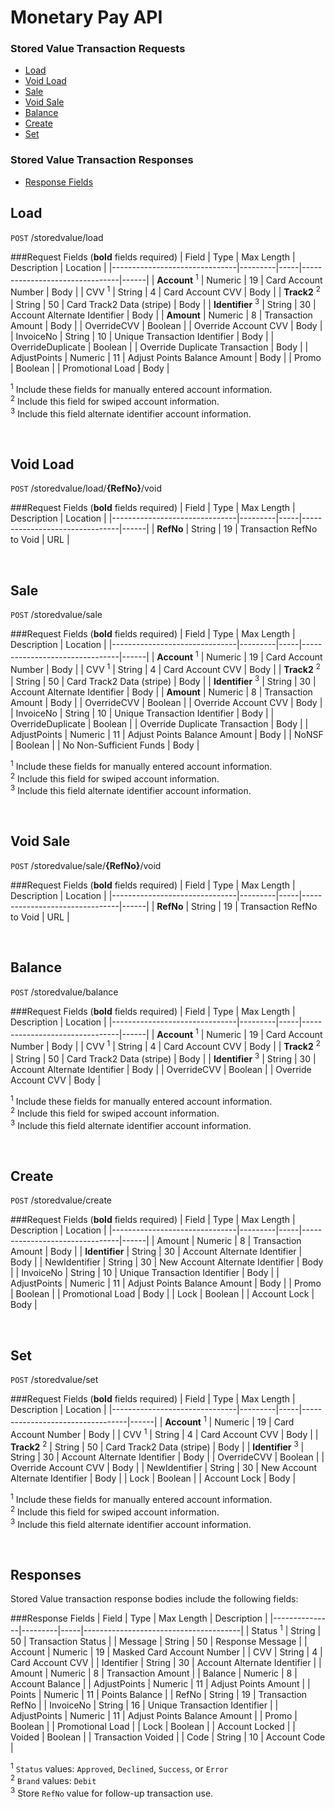 # Monetary Pay API

### Stored Value Transaction Requests
* [Load](#load)
* [Void Load](#void-load)
* [Sale](#sale)
* [Void Sale](#void-sale)
* [Balance](#balance)
* [Create](#create)
* [Set](#set)

### Stored Value Transaction Responses
* [Response Fields](#response-fields)

## Load

`POST` /storedvalue/load

###Request Fields (**bold** fields required)
| Field                         | Type    | Max Length  | Description            | Location |
|-------------------------------|---------|-----|--------------------------------|------|
| **Account** <sup>1</sup>      | Numeric | 19  | Card Account Number            | Body |
| CVV <sup>1</sup>              | String  | 4   | Card Account CVV               | Body |
| **Track2** <sup>2</sup>       | String  | 50  | Card Track2 Data (stripe)      | Body |
| **Identifier** <sup>3</sup>   | String  | 30  | Account Alternate Identifier   | Body |
| **Amount**                    | Numeric | 8   | Transaction Amount                | Body |
| OverrideCVV                   | Boolean |     | Override Account CVV           | Body |
| InvoiceNo                     | String  | 10  | Unique Transaction Identifier  | Body |
| OverrideDuplicate             | Boolean |     | Override Duplicate Transaction | Body |
| AdjustPoints                  | Numeric | 11  | Adjust Points Balance Amount   | Body |
| Promo                         | Boolean |     | Promotional Load               | Body |

<sup>1</sup> Include these fields for manually entered account information.<br />
<sup>2</sup> Include this field for swiped account information.<br />
<sup>3</sup> Include this field alternate identifier account information.

<br />

## Void Load

`POST` /storedvalue/load/**{RefNo}**/void

###Request Fields (**bold** fields required)
| Field                         | Type    | Max Length  | Description            | Location |
|-------------------------------|---------|-----|--------------------------------|------|
| **RefNo**                     | String  | 19  | Transaction RefNo to Void      | URL |

<br />

## Sale

`POST` /storedvalue/sale

###Request Fields (**bold** fields required)
| Field                         | Type    | Max Length  | Description            | Location |
|-------------------------------|---------|-----|--------------------------------|------|
| **Account** <sup>1</sup>      | Numeric | 19  | Card Account Number            | Body |
| CVV <sup>1</sup>              | String  | 4   | Card Account CVV               | Body |
| **Track2** <sup>2</sup>       | String  | 50  | Card Track2 Data (stripe)      | Body |
| **Identifier** <sup>3</sup>   | String  | 30  | Account Alternate Identifier   | Body |
| **Amount**                    | Numeric | 8   | Transaction Amount             | Body |
| OverrideCVV                   | Boolean |     | Override Account CVV           | Body |
| InvoiceNo                     | String  | 10  | Unique Transaction Identifier  | Body |
| OverrideDuplicate             | Boolean |     | Override Duplicate Transaction | Body |
| AdjustPoints                  | Numeric | 11  | Adjust Points Balance Amount   | Body |
| NoNSF                         | Boolean |     | No Non-Sufficient Funds        | Body |

<sup>1</sup> Include these fields for manually entered account information.<br />
<sup>2</sup> Include this field for swiped account information.<br />
<sup>3</sup> Include this field alternate identifier account information.

<br />

## Void Sale

`POST` /storedvalue/sale/**{RefNo}**/void

###Request Fields (**bold** fields required)
| Field                         | Type    | Max Length  | Description            | Location |
|-------------------------------|---------|-----|--------------------------------|------|
| **RefNo**                     | String  | 19  | Transaction RefNo to Void      | URL |

<br />

## Balance

`POST` /storedvalue/balance

###Request Fields (**bold** fields required)
| Field                         | Type    | Max Length  | Description            | Location |
|-------------------------------|---------|-----|--------------------------------|------|
| **Account** <sup>1</sup>      | Numeric | 19  | Card Account Number            | Body |
| CVV <sup>1</sup>              | String  | 4   | Card Account CVV               | Body |
| **Track2** <sup>2</sup>       | String  | 50  | Card Track2 Data (stripe)      | Body |
| **Identifier** <sup>3</sup>   | String  | 30  | Account Alternate Identifier   | Body |
| OverrideCVV                   | Boolean |     | Override Account CVV           | Body |

<sup>1</sup> Include these fields for manually entered account information.<br />
<sup>2</sup> Include this field for swiped account information.<br />
<sup>3</sup> Include this field alternate identifier account information.

<br />

## Create

`POST` /storedvalue/create

###Request Fields (**bold** fields required)
| Field                         | Type    | Max Length  | Description            | Location |
|-------------------------------|---------|-----|--------------------------------|------|
| Amount                        | Numeric | 8   | Transaction Amount             | Body |
| **Identifier**                | String  | 30  | Account Alternate Identifier   | Body |
| NewIdentifier                 | String  | 30  | New Account Alternate Identifier | Body |
| InvoiceNo                     | String  | 10  | Unique Transaction Identifier  | Body |
| AdjustPoints                  | Numeric | 11  | Adjust Points Balance Amount   | Body |
| Promo                         | Boolean |     | Promotional Load               | Body |
| Lock                          | Boolean |     | Account Lock                   | Body |

<br />

## Set

`POST` /storedvalue/set

###Request Fields (**bold** fields required)
| Field                         | Type    | Max Length  | Description              | Location |
|-------------------------------|---------|-----|----------------------------------|------|
| **Account** <sup>1</sup>      | Numeric | 19  | Card Account Number              | Body |
| CVV <sup>1</sup>              | String  | 4   | Card Account CVV                 | Body |
| **Track2** <sup>2</sup>       | String  | 50  | Card Track2 Data (stripe)        | Body |
| **Identifier** <sup>3</sup>   | String  | 30  | Account Alternate Identifier     | Body |
| OverrideCVV                   | Boolean |     | Override Account CVV             | Body |
| NewIdentifier                 | String  | 30  | New Account Alternate Identifier | Body |
| Lock                          | Boolean |     | Account Lock                     | Body |

<sup>1</sup> Include these fields for manually entered account information.<br />
<sup>2</sup> Include this field for swiped account information.<br />
<sup>3</sup> Include this field alternate identifier account information.

<br />

## Responses

Stored Value transaction response bodies include the following fields:

###Response Fields
| Field         | Type    | Max Length  | Description                   |
|---------------|---------|-----|---------------------------------------|
| Status <sup>1</sup> | String  | 50  | Transaction Status       |
| Message       | String  | 50 | Response Message                       |
| Account       | Numeric | 19 | Masked Card Account Number             |
| CVV           | String  | 4  | Card Account CVV                       |
| Identifier    | String  | 30 | Account Alternate Identifier           |
| Amount        | Numeric | 8  | Transaction Amount                     |
| Balance       | Numeric | 8  | Account Balance                        |
| AdjustPoints  | Numeric | 11 | Adjust Points Amount                   |
| Points        | Numeric | 11 | Points Balance                         |
| RefNo         | String  | 19 | Transaction RefNo                      |
| InvoiceNo     | String  | 16 | Unique Transaction Identifier          |
| AdjustPoints  | Numeric | 11 | Adjust Points Balance Amount           |
| Promo         | Boolean |    | Promotional Load                       |
| Lock          | Boolean |    | Account Locked                         |
| Voided        | Boolean |    | Transaction Voided                     |
| Code          | String  | 10 | Account Code                           |

<sup>1</sup> `Status` values: `Approved`, `Declined`, `Success`, or `Error`<br />
<sup>2</sup> `Brand` values: `Debit`<br />
<sup>3</sup> Store `RefNo` value for follow-up transaction use.
